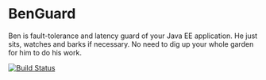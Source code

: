 # BenGuard
Ben is fault-tolerance and latency guard of your Java EE application. He just sits, watches and barks if necessary. No need to dig up your whole garden for him to do his work.

[![Build Status](https://travis-ci.org/Pscheidl/BenGuard.svg?branch=master)](https://travis-ci.org/Pscheidl/BenGuard)
